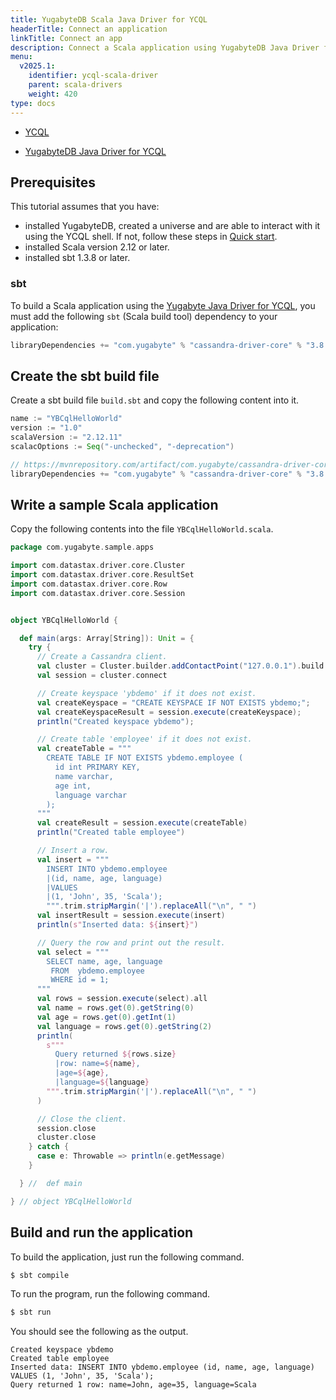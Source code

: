 ```yaml
---
title: YugabyteDB Scala Java Driver for YCQL
headerTitle: Connect an application
linkTitle: Connect an app
description: Connect a Scala application using YugabyteDB Java Driver for YCQL
menu:
  v2025.1:
    identifier: ycql-scala-driver
    parent: scala-drivers
    weight: 420
type: docs
---
```


<ul class="nav nav-tabs-alt nav-tabs-yb">
  <li class="active">
    <a href="../ycql/" class="nav-link">
      YCQL
    </a>
  </li>
</ul>

<ul class="nav nav-tabs-alt nav-tabs-yb">
   <li >
    <a href="../ycql/" class="nav-link active">
      <i class="icon-cassandra" aria-hidden="true"></i>
      YugabyteDB Java Driver for YCQL
    </a>
  </li>
</ul>

## Prerequisites

This tutorial assumes that you have:

- installed YugabyteDB, created a universe and are able to interact with it using the YCQL shell. If not, follow these steps in [Quick start](/preview/tutorials/quick-start/macos/).
- installed Scala version 2.12 or later.
- installed sbt 1.3.8 or later.

### sbt

To build a Scala application using the [Yugabyte Java Driver for YCQL](https://github.com/yugabyte/cassandra-java-driver), you must add the following `sbt` (Scala build tool) dependency to your application:

```sbt
libraryDependencies += "com.yugabyte" % "cassandra-driver-core" % "3.8.0-yb-5"
```

## Create the sbt build file

Create a sbt build file `build.sbt` and copy the following content into it.

```sbt
name := "YBCqlHelloWorld"
version := "1.0"
scalaVersion := "2.12.11"
scalacOptions := Seq("-unchecked", "-deprecation")

// https://mvnrepository.com/artifact/com.yugabyte/cassandra-driver-core
libraryDependencies += "com.yugabyte" % "cassandra-driver-core" % "3.8.0-yb-5"
```

## Write a sample Scala application

Copy the following contents into the file `YBCqlHelloWorld.scala`.

```scala
package com.yugabyte.sample.apps

import com.datastax.driver.core.Cluster
import com.datastax.driver.core.ResultSet
import com.datastax.driver.core.Row
import com.datastax.driver.core.Session


object YBCqlHelloWorld {

  def main(args: Array[String]): Unit = {
    try {
      // Create a Cassandra client.
      val cluster = Cluster.builder.addContactPoint("127.0.0.1").build
      val session = cluster.connect

      // Create keyspace 'ybdemo' if it does not exist.
      val createKeyspace = "CREATE KEYSPACE IF NOT EXISTS ybdemo;";
      val createKeyspaceResult = session.execute(createKeyspace);
      println("Created keyspace ybdemo");

      // Create table 'employee' if it does not exist.
      val createTable = """
        CREATE TABLE IF NOT EXISTS ybdemo.employee (
          id int PRIMARY KEY,
          name varchar,
          age int,
          language varchar
        );
      """
      val createResult = session.execute(createTable)
      println("Created table employee")

      // Insert a row.
      val insert = """
        INSERT INTO ybdemo.employee
        |(id, name, age, language)
        |VALUES
        |(1, 'John', 35, 'Scala');
        """.trim.stripMargin('|').replaceAll("\n", " ")
      val insertResult = session.execute(insert)
      println(s"Inserted data: ${insert}")

      // Query the row and print out the result.
      val select = """
        SELECT name, age, language
         FROM  ybdemo.employee
         WHERE id = 1;
      """
      val rows = session.execute(select).all
      val name = rows.get(0).getString(0)
      val age = rows.get(0).getInt(1)
      val language = rows.get(0).getString(2)
      println(
        s"""
          Query returned ${rows.size}
          |row: name=${name},
          |age=${age},
          |language=${language}
        """.trim.stripMargin('|').replaceAll("\n", " ")
      )

      // Close the client.
      session.close
      cluster.close
    } catch {
      case e: Throwable => println(e.getMessage)
    }

  } //  def main

} // object YBCqlHelloWorld
```

## Build and run the application

To build the application, just run the following command.

```sh
$ sbt compile
```

To run the program, run the following command.

```sh
$ sbt run
```

You should see the following as the output.

```output
Created keyspace ybdemo
Created table employee
Inserted data: INSERT INTO ybdemo.employee (id, name, age, language) VALUES (1, 'John', 35, 'Scala');
Query returned 1 row: name=John, age=35, language=Scala
```
